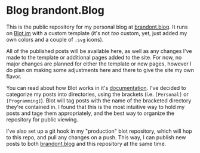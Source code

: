 # Blog brandont.Blog

This is the public repository for my personal blog at [brandont.blog](https://brandont.blog). It runs on [Blot.im](https://blot.im) with a custom template (it's not _too_ custom, yet, just added my own colors and a couple of `.svg` icons). 

All of the published posts will be available here, as well as any changes I've made to the template or additional pages added to the site. For now, no major changes are planned for either the template or new pages, however I do plan on making some adjustments here and there to give the site my own flavor.

You can read about how Blot works in it's [documentation](https://blot.im/how). I've decided to categorize my posts into directories, using the brackets (i.e. `[Personal]` or `[Programming]`). Blot will tag posts with the name of the bracketed directory they're contained in. I found that this is the most intuitive way to hold my posts and tage them appropriately, and the best way to organize the repository for public viewing.

I've also set up a git hook in my "production" blot repository, which will hop to this repo, and pull any changes on a push. This way, I can publish new posts to both [brandont.blog](https://brandont.blog) and this repository at the same time.
